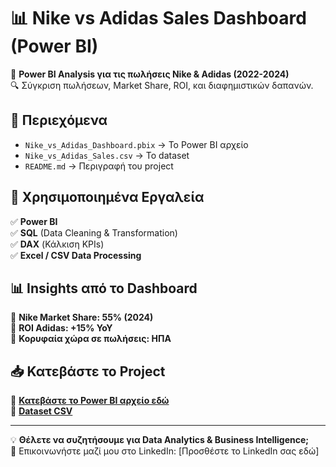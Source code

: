 # 📊 Nike vs Adidas Sales Dashboard (Power BI)

🚀 **Power BI Analysis για τις πωλήσεις Nike & Adidas (2022-2024)**  
🔍 Σύγκριση πωλήσεων, Market Share, ROI, και διαφημιστικών δαπανών.

## 📂 Περιεχόμενα
- `Nike_vs_Adidas_Dashboard.pbix` → Το Power BI αρχείο  
- `Nike_vs_Adidas_Sales.csv` → Το dataset  
- `README.md` → Περιγραφή του project  

## 🔹 Χρησιμοποιημένα Εργαλεία
✅ **Power BI**  
✅ **SQL** (Data Cleaning & Transformation)  
✅ **DAX** (Κάλκιση KPIs)  
✅ **Excel / CSV Data Processing**  

## 📊 Insights από το Dashboard
📌 **Nike Market Share: 55% (2024)**  
📌 **ROI Adidas: +15% YoY**  
📌 **Κορυφαία χώρα σε πωλήσεις: ΗΠΑ**  

## 📥 Κατεβάστε το Project
📎 **[Κατεβάστε το Power BI αρχείο εδώ](LINK_TO_GITHUB_FILE)**  
📎 **[Dataset CSV](LINK_TO_GITHUB_CSV)**  

---

💡 **Θέλετε να συζητήσουμε για Data Analytics & Business Intelligence;**  
📩 Επικοινωνήστε μαζί μου στο LinkedIn: [Προσθέστε το LinkedIn σας εδώ]  

